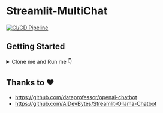 # Streamlit-MultiChat

[![CI/CD Pipeline](https://github.com/JAlcocerT/openai-chatbot/actions/workflows/GithubActions-CICD.yml/badge.svg)](https://github.com/JAlcocerT/openai-chatbot/actions/workflows/GithubActions-CICD.yml)


## Getting Started 

<details>
  <summary>Clone me and Run me 👇</summary>
  &nbsp;

Try the Project quickly with [Python Venv's](https://fossengineer.com/python-dependencies-for-ai/):

```sh
python -m venv multichat #create it

multichat\Scripts\activate #activate venv (windows)
source multichat/bin/activate #(linux)
```

```sh
pip install -r requirements.txt #all at once
streamlit run multichat.py
```

* Make sure to have [ollama ready](https://fossengineer.com/selfhosting-llms-ollama/) and running your desired model!
* Prepare the API Keys in any of:
    * .streamlit/secrets.toml
    * As environment Variable
        * Linux
        * CMD
        * PS
        * Docker-Compose
    * Through the Streamlit UI
</details>


## Thanks to ❤️

* https://github.com/dataprofessor/openai-chatbot
* https://github.com/AIDevBytes/Streamlit-Ollama-Chatbot